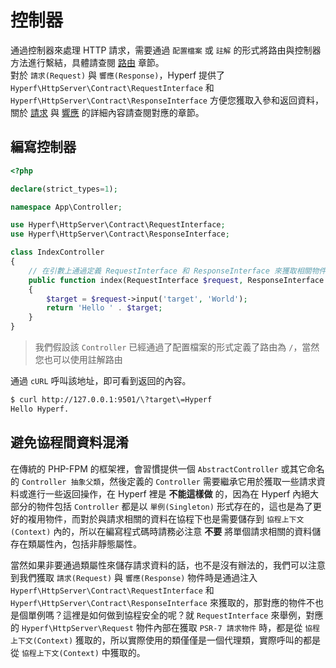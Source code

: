 # 控制器

通過控制器來處理 HTTP 請求，需要通過 `配置檔案` 或 `註解` 的形式將路由與控制器方法進行繫結，具體請查閱 [路由](zh/router.md) 章節。   
對於 `請求(Request)` 與 `響應(Response)`，Hyperf 提供了 `Hyperf\HttpServer\Contract\RequestInterface` 和 `Hyperf\HttpServer\Contract\ResponseInterface` 方便您獲取入參和返回資料，關於 [請求](zh/request.md) 與 [響應](zh/response.md) 的詳細內容請查閱對應的章節。

## 編寫控制器

```php
<?php

declare(strict_types=1);

namespace App\Controller;

use Hyperf\HttpServer\Contract\RequestInterface;
use Hyperf\HttpServer\Contract\ResponseInterface;

class IndexController
{
    // 在引數上通過定義 RequestInterface 和 ResponseInterface 來獲取相關物件，物件會被依賴注入容器自動注入
    public function index(RequestInterface $request, ResponseInterface $response)
    {
        $target = $request->input('target', 'World');
        return 'Hello ' . $target;
    }
}
```

> 我們假設該 `Controller` 已經通過了配置檔案的形式定義了路由為 `/`，當然您也可以使用註解路由

通過 `cURL` 呼叫該地址，即可看到返回的內容。

```bash
$ curl http://127.0.0.1:9501/\?target\=Hyperf
Hello Hyperf.
```

## 避免協程間資料混淆

在傳統的 PHP-FPM 的框架裡，會習慣提供一個 `AbstractController` 或其它命名的 `Controller 抽象父類`，然後定義的 `Controller` 需要繼承它用於獲取一些請求資料或進行一些返回操作，在 Hyperf 裡是 **不能這樣做** 的，因為在 Hyperf 內絕大部分的物件包括 `Controller` 都是以 `單例(Singleton)` 形式存在的，這也是為了更好的複用物件，而對於與請求相關的資料在協程下也是需要儲存到 `協程上下文(Context)` 內的，所以在編寫程式碼時請務必注意 **不要** 將單個請求相關的資料儲存在類屬性內，包括非靜態屬性。   

當然如果非要通過類屬性來儲存請求資料的話，也不是沒有辦法的，我們可以注意到我們獲取 `請求(Request)` 與 `響應(Response)` 物件時是通過注入 `Hyperf\HttpServer\Contract\RequestInterface` 和 `Hyperf\HttpServer\Contract\ResponseInterface` 來獲取的，那對應的物件不也是個單例嗎？這裡是如何做到協程安全的呢？就 `RequestInterface` 來舉例，對應的 `Hyperf\HttpServer\Request` 物件內部在獲取 `PSR-7 請求物件` 時，都是從 `協程上下文(Context)` 獲取的，所以實際使用的類僅僅是一個代理類，實際呼叫的都是從 `協程上下文(Context)` 中獲取的。
